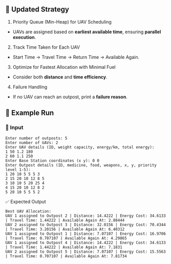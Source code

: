 ## 🚀 Updated Strategy
1. Priority Queue (Min-Heap) for UAV Scheduling
- UAVs are assigned based on **earliest available time**, ensuring **parallel execution**.
2. Track Time Taken for Each UAV
- Start Time → Travel Time → Return Time → Available Again.
3. Optimize for Fastest Allocation with Minimal Fuel
- Consider both **distance** and **time efficiency**.
4. Failure Handling
- If no UAV can reach an outpost, print a **failure reason**.

## 📌 Example Run

### 📝 Input

```
Enter number of outposts: 5
Enter number of UAVs: 2
Enter UAV details (ID, weight capacity, energy/km, total energy):
1 50 1.2 180
2 60 1.1 250
Enter Base Station coordinates (x y): 0 0
Enter Outpost details (ID, medicine, food, weapons, x, y, priority level 1-5):
1 20 10 5 5 5 3
2 15 20 10 12 8 5
3 10 10 5 20 25 4
4 15 20 10 12 8 2
5 20 10 5 5 5 2

```

✅ Expected Output
```
Best UAV Allocation:
UAV 1 assigned to Outpost 2 | Distance: 14.4222 | Energy Cost: 34.6133 | Travel Time: 1.44222 | Available Again At: 2.88444
UAV 2 assigned to Outpost 3 | Distance: 32.0156 | Energy Cost: 70.4344 | Travel Time: 3.20156 | Available Again At: 6.40312
UAV 1 assigned to Outpost 1 | Distance: 7.07107 | Energy Cost: 16.9706 | Travel Time: 0.707107 | Available Again At: 4.29865        
UAV 1 assigned to Outpost 4 | Distance: 14.4222 | Energy Cost: 34.6133 | Travel Time: 1.44222 | Available Again At: 7.1831
UAV 2 assigned to Outpost 5 | Distance: 7.07107 | Energy Cost: 15.5563 | Travel Time: 0.707107 | Available Again At: 7.81734 

```
